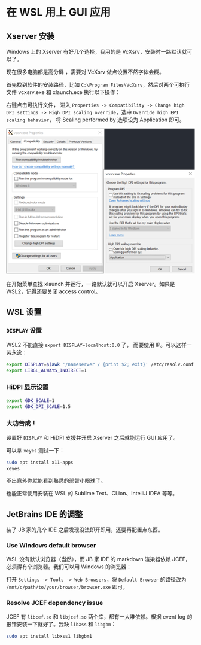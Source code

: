 # 在 WSL 用上 GUI 应用

## Xserver 安装

Windows 上的 Xserver 有好几个选择，我用的是 VcXsrv，安装时一路默认就可以了。

现在很多电脑都是高分屏 ，需要对 VcXsrv 做点设置不然字体会糊。

首先找到软件的安装路径，比如 `C:\Program Files\VcXsrv`，然后对两个可执行文件 vcxsrv.exe 和 xlaunch.exe 执行以下操作：

右键点击可执行文件， 进入 `Properties -> Compatibility -> Change high DPI settings -> High DPI scaling override`，选中 `Override high EPI scaling behavior`， 将 Scaling performed by 选项设为 Application 即可。

![](img/2020-11-11-16-52-53.png)

在开始菜单查找 xlaunch 并运行，一路默认就可以开启 Xserver。如果是 WSL2，记得还要关闭 access control。

## WSL 设置

### `DISPLAY` 设置

WSL2 不能直接 `export DISPLAY=localhost:0.0` 了， 而要使用 IP。可以这样一劳永逸：

```bash
export DISPLAY=$(awk '/nameserver / {print $2; exit}' /etc/resolv.conf 2>/dev/null):0
export LIBGL_ALWAYS_INDIRECT=1
```

### HiDPI 显示设置

```bash
export GDK_SCALE=1
export GDK_DPI_SCALE=1.5
```

### 大功告成！

设置好 `DISPLAY` 和 HiDPI 支援并开启 Xserver 之后就能运行 GUI 应用了。

可以拿 `xeyes` 测试一下：

```bash
sudo apt install x11-apps
xeyes
```

不出意外你就能看到熟悉的弱智小眼球了。

也能正常使用安装在 WSL 的 Sublime Text、CLion、IntelliJ IDEA 等等。

## JetBrains IDE 的调整

装了 JB 家的几个 IDE 之后发现没法即开即用，还要再配置点东西。

### Use Windows default browser

WSL 没有默认浏览器（当然），而 JB 家 IDE 的 markdown 渲染器依赖 JCEF，必须得有个浏览器。我们可以用 Windows 的浏览器：

打开 `Settings -> Tools -> Web Browsers`，将 `Default Browser` 的路径改为 `/mnt/c/path/to/your/browser/browser.exe` 即可。

### Resolve JCEF dependency issue

JCEF 有 `libcef.so` 和 `libjcef.so` 两个库，都有一大堆依赖。根据 event log 的报错安装一下就好了。我缺 `libXss` 和 `libgbm`：

```bash
sudo apt install libxss1 libgbm1
```
